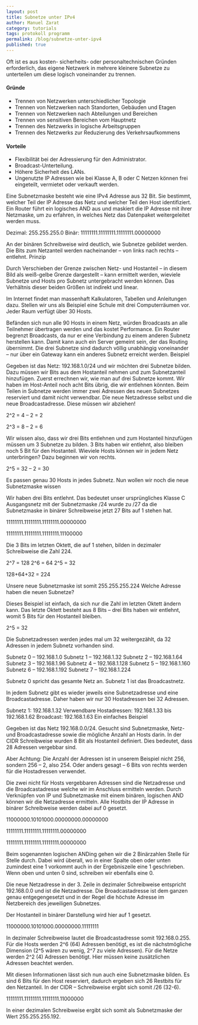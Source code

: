 ```yaml
---
layout: post
title: Subnetze unter IPv4
author: Manuel Zarat
category: tutorials
tags: protokoll programm
permalink: /blog/subnetze-unter-ipv4
published: true
---
```


Oft ist es aus kosten- sicherheits- oder personaltechnischen Gründen erforderlich, das eigene Netzwerk in mehrere kleinere Subnetze zu unterteilen um diese logisch voneinander zu trennen.
<!--excerpt_separator-->

<h4>Gründe</h4>

<ul>
<li>Trennen von Netzwerken unterschiedlicher Topologie</li>
<li>Trennen von Netzwerken nach Standorten, Gebäuden und Etagen</li>
<li>Trennen von Netzwerken nach Abteilungen und Bereichen</li>
<li>Trennen von sensitiven Bereichen vom Hauptnetz</li>
<li>Trennen des Netzwerks in logische Arbeitsgruppen</li>
<li>Trennen des Netzwerks zur Reduzierung des Verkehrsaufkommens</li>
</ul>

<h4>Vorteile</h4>

<ul>
<li>Flexibilität bei der Adressierung für den Administrator.</li>
<li>Broadcast-Unterteilung.</li>
<li>Höhere Sicherheit des LANs.</li>
<li>Ungenutzte IP Adressen wie bei Klasse A, B oder C Netzen können frei eingeteilt, vermietet oder verkauft werden.</li>
</ul>

Eine Subnetzmaske besteht wie eine IPv4 Adresse aus 32 Bit. Sie bestimmt, welcher Teil der IP Adresse das Netz und welcher Teil den Host identifiziert. Ein Router führt ein logisches AND aus und maskiert die IP Adresse mit ihrer Netzmaske, um zu erfahren, in welches Netz das Datenpaket weitergeleitet werden muss.

Dezimal: 255.255.255.0
Binär: 11111111.11111111.11111111.00000000

An der binären Schreibweise wird deutlich, wie Subnetze gebildet werden. Die Bits zum Netzanteil werden nacheinander – von links nach rechts – entlehnt.
Prinzip

Durch Verschieben der Grenze zwischen Netz- und Hostanteil – in diesem Bild als weiß-gelbe Grenze dargestellt – kann ermittelt werden, wieviele Subnetze und Hosts pro Subnetz untergebracht werden können. Das Verhältnis dieser beiden Größen ist indirekt und linear.

Im Internet findet man massenhaft Kalkulatoren, Tabellen und Anleitungen dazu. Stellen wir uns als Beispiel eine Schule mit drei Computerräumen vor. Jeder Raum verfügt über 30 Hosts.

Befänden sich nun alle 90 Hosts in einem Netz, würden Broadcasts an alle Teilnehmer übertragen werden und das kostet Performance. Ein Router begrenzt Broadcasts, da nur er eine Verbindung zu einem anderen Subnetz herstellen kann. Damit kann auch ein Server gemeint sein, der das Routing übernimmt. Die drei Subnetze sind dadurch völlig unabhängig voneinander – nur über ein Gateway kann ein anderes Subnetz erreicht werden.
Beispiel

Gegeben ist das Netz: 192.168.1.0/24 und wir möchten drei Subnetze bilden. Dazu müssen wir Bits aus dem Hostanteil nehmen und zum Subnetzanteil hinzufügen. Zuerst errechnen wir, wie man auf drei Subnetze kommt. Wir haben im Host-Anteil noch acht Bits übrig, die wir entlehnen könnten. Beim Teilen in Subnetze werden immer zwei Adressen des neuen Subnetzes reserviert und damit nicht verwendbar. Die neue Netzadresse selbst und die neue Broadcastadresse. Diese müssen wir abziehen!

2^2 = 4 – 2 = 2

2^3 = 8 – 2 = 6

Wir wissen also, dass wir drei Bits entlehnen und zum Hostanteil hinzufügen müssen um 3 Subnetze zu bilden. 3 Bits haben wir entlehnt, also bleiben noch 5 Bit für den Hostanteil. Wieviele Hosts können wir in jedem Netz unterbringen? Dazu beginnen wir von rechts.

2^5 = 32 – 2 = 30

Es passen genau 30 Hosts in jedes Subnetz.
Nun wollen wir noch die neue Subnetzmaske wissen

Wir haben drei Bits entlehnt. Das bedeutet unser ursprüngliches Klasse C Ausgangsnetz mit der Subnetzmaske /24 wurde zu /27 da die Subnetzmaske in binärer Schreibweise jetzt 27 Bits auf 1 stehen hat.

11111111.11111111.11111111.00000000

11111111.11111111.11111111.11100000

Die 3 Bits im letzten Oktett, die auf 1 stehen, bilden in dezimaler Schreibweise die Zahl 224.

2^7 = 128
2^6 = 64
2^5 = 32

128+64+32 = 224

Unsere neue Subnetzmaske ist somit 255.255.255.224
Welche Adresse haben die neuen Subnetze?

Dieses Beispiel ist einfach, da sich nur die Zahl im letzten Oktett ändern kann. Das letzte Oktett besteht aus 8 Bits – drei Bits haben wir entlehnt, womit 5 Bits für den Hostanteil bleiben.

2^5 = 32

Die Subnetzadressen werden jedes mal um 32 weitergezählt, da 32 Adressen in jedem Subnetz vorhanden sind.

Subnetz 0 – 192.168.1.0
Subnetz 1 – 192.168.1.32
Subnetz 2 – 192.168.1.64
Subnetz 3 – 192.168.1.96
Subnetz 4 – 192.168.1.128
Subnetz 5 – 192.168.1.160
Subnetz 6 – 192.168.1.192
Subnetz 7 – 192.168.1.224

Subnetz 0 spricht das gesamte Netz an. Subnetz 1 ist das Broadcastnetz.

In jedem Subnetz gibt es wieder jeweils eine Subnetzadresse und eine Broadcastadresse. Daher haben wir nur 30 Hostadressen bei 32 Adressen.

Subnetz 1: 192.168.1.32
Verwendbare Hostadressen: 192.168.1.33 bis 192.168.1.62
Broadcast: 192.168.1.63
Ein einfaches Beispiel

Gegeben ist das Netz 192.168.0.0/24. Gesucht sind Subnetzmaske, Netz- und Broadcastadresse sowie die mögliche Anzahl an Hosts darin. In der CIDR Schreibweise wurden 8 Bit als Hostanteil definiert. Dies bedeutet, dass 28 Adressen vergebbar sind.

Aber Achtung: Die Anzahl der Adressen ist in unserem Beispiel nicht 256, sondern 256 – 2, also 254. Oder anders gesagt – 6 Bits von rechts werden für die Hostadressen verwendet.

Die zwei nicht für Hosts vergebbaren Adressen sind die Netzadresse und die Broadcastadresse welche wir im Anschluss ermitteln werden. Durch Verknüpfen von IP und Subnetzmaske mit einem binären, logischen AND können wir die Netzadresse ermitteln. Alle Hostbits der IP Adresse in binärer Schreibweise werden dabei auf 0 gesetzt.

11000000.10101000.00000000.00000000

11111111.11111111.11111111.00000000

11111111.11111111.11111111.00000000

Beim sogenannten logischen ANDing gehen wir die 2 Binärzahlen Stelle für Stelle durch. Dabei wird überall, wo in einer Spalte oben oder unten zumindest eine 1 vorkommt auch in der Ergebniszeile eine 1 geschrieben. Wenn oben und unten 0 sind, schreiben wir ebenfalls eine 0.

Die neue Netzadresse in der 3. Zeile in dezimaler Schreibweise entspricht 192.168.0.0 und ist die Netzadresse. Die Broadcastadresse ist dem ganzen genau entgegengesetzt und in der Regel die höchste Adresse im Netzbereich des jeweiligen Subnetzes.

Der Hostanteil in binärer Darstellung wird hier auf 1 gesetzt.

11000000.10101000.00000000.11111111

In dezimaler Schreibweise lautet die Broadcastadresse somit 192.168.0.255. Für die Hosts werden 2^6 (64) Adressen benötigt, es ist die nächstmögliche Dimension (2^5 wären zu wenig, 2^7 zu viele Adressen). Für die Netze werden 2^2 (4) Adressen benötigt. Hier müssen keine zusätzlichen Adressen beachtet werden.

Mit diesen Informationen lässt sich nun auch eine Subnetzmaske bilden. Es sind 6 Bits für den Host reserviert, dadurch ergeben sich 26 Restbits für den Netzanteil. In der CIDR – Schreibweise ergibt sich somit /26 (32-6).

11111111.11111111.11111111.11000000

In einer dezimalen Schreibweise ergibt sich somit als Subnetzmaske der Wert 255.255.255.192.

